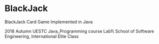 # BlackJack
BlackJack Card Game Implemented in Java

2018 Autumn UESTC Java_Programming course Lab1\\
School of Software Engineering, International Elite Class
